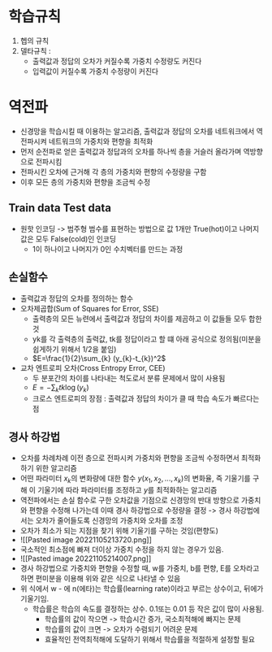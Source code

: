 # 학습규칙
1. 헵의 규칙
2. 델타규칙 : 
	- 출력값과 정답의 오차가 커질수록 가중치 수정량도 커진다
	- 입력값이 커질수록 가중치 수정량이 커진다

# 역전파
- 신경망을 학습시킬 때 이용하는 알고리즘, 출력값과 정답의 오차를 네트워크에서 역전파시켜 네트워크의 가중치와 편향을 최적화
- 먼저 순전파로 얻은 출력값과 정답과의 오차를 하나씩 층을 거슬러 올라가며 역방향으로 전파시킴
- 전파시킨 오차에 근거해 각 층의 가중치와 편향의 수정량을 구함
- 이후 모든 층의 가중치와 편향을 조금씩 수정

## Train data Test data
- 원핫 인코딩 -> 범주형 범수를 표현하는 방법으로 값 1개만 True(hot)이고 나머지 값은 모두 False(cold)인 인코딩
	- 1이 하나이고 나머지가 0인 수치벡터를 만드는 과정

## 손실함수
- 출력값과 정답의 오차를 정의하는 함수
- 오차제곱합(Sum of Squares for Error, SSE)
	- 출력층의 모든 뉴련에서 출력값과 정답의 차이를 제곰하고 이 값들들 모두 합한 것
	- yk를 각 출력층의 출력값, tk를 정답이라고 할 떄 아래 공식으로 정의됨(미분을 쉽게하기 위해서 1/2을 붙임)
	- $E=\frac{1}{2}\sum_{k} (y_{k}-t_{k})^2$
- 교차 엔트로피 오차(Cross Entropy Error, CEE)
	- 두 분포간의 차이를 나타내는 척도로서 분류 문제에서 많이 사용됨
	- $E=-\sum_{k}tk\log(y_{k})$
	- 크로스 엔트로피의 장점 : 출력값과 정답의 차이가 클 때 학습 속도가 빠르다는 점

## 경사 하강법
- 오차를 차례차례 이전 층으로 전파시켜 가중치와 편향을 조금씩 수정하면서 최적화하기 위한 알고리즘
- 어떤 파라미터 $x_{k}$의 변화량에 대한 함수 $y(x_{1}, x_{2}, ... , x_{k})$의 변화율, 즉 기울기를 구해 이 기울기에 따라 파라미터를 조정하고 $y$를 최적화하는 알고리즘
- 역전파에서는 손실 함수로 구한 오차값을 기점으로 신경망의 반대 방향으로 가중치와 편향을 수정해 나가는데 이때 경사 하강법으로 수정량을 결정 -> 경사 하강법에서는 오차가 줄어들도록 신경망의 가중치와 오차를 조정
- 오차가 최소가 되는 지점을 찾기 위해 기울기를 구하는 것임(편향도)
- ![[Pasted image 20221105213720.png]]
- 국소적인 최소점에 빠져 더이상 가중치 수정을 하지 않는 경우가 있음.
- ![[Pasted image 20221105214007.png]]
- 경사 하강법으로 가중치와 편향을 수정할 때, w를 가중치, b를 편향, E를 오차라고 하면 편미분을 이용해 위와 같은 식으로 나타낼 수 있음
- 위 식에서 w - 에  n(에타)는 학습률(learning rate)이라고 부르는 상수이고, 뒤에가 기울기임.
	- 학습률은 학습의 속도를 결정하는 상수. 0.1또는 0.01 등 작은 값이 많이 사용됨.
		- 학습률의 값이 작으면 -> 학습시간 증가, 국소최적해에 빠지는 문제
		- 학습률의 값이 크면 -> 오차가 수렴되기 어려운 문제
		- 효율적인 전역최적해에 도달하기 위해서 학습률을 적절하게 설정할 필요

